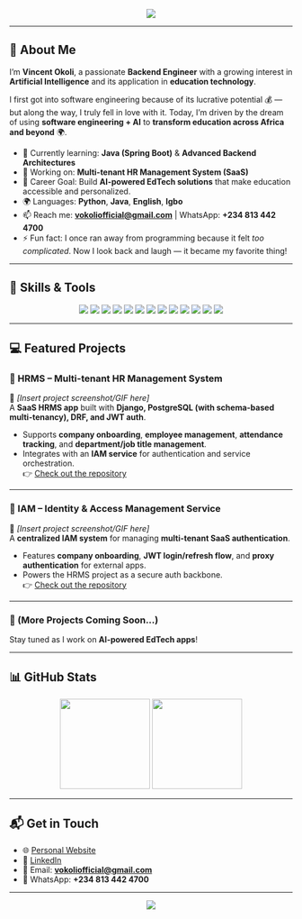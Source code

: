 <!-- Banner -->
<p align="center">
  <img src="https://capsule-render.vercel.app/api?type=waving&color=0:1e3c72,100:2a5298&height=200&section=header&text=Hi%20there,%20I'm%20Vincent!%20👋&fontSize=40&fontColor=ffffff&animation=fadeIn" />
</p>

---

## 🚀 About Me  

I’m **Vincent Okoli**, a passionate **Backend Engineer** with a growing interest in **Artificial Intelligence** and its application in **education technology**.  

I first got into software engineering because of its lucrative potential 💰 — but along the way, I truly fell in love with it. Today, I’m driven by the dream of using **software engineering + AI** to **transform education across Africa and beyond** 🌍.  

- 🌱 Currently learning: **Java (Spring Boot)** & **Advanced Backend Architectures**  
- 🔭 Working on: **Multi-tenant HR Management System (SaaS)**  
- 🎯 Career Goal: Build **AI-powered EdTech solutions** that make education accessible and personalized.  
- 🌍 Languages: **Python**, **Java**, **English**, **Igbo**  
- 📫 Reach me: **vokoliofficial@gmail.com** | WhatsApp: **+234 813 442 4700**  
- ⚡ Fun fact: I once ran away from programming because it felt *too complicated*. Now I look back and laugh — it became my favorite thing!  

---

## 🧠 Skills & Tools  

<p align="center">
  <!-- Languages -->
  <img src="https://img.shields.io/badge/Python-3670A0?style=for-the-badge&logo=python&logoColor=ffdd54"/>
  <img src="https://img.shields.io/badge/Django-092E20?style=for-the-badge&logo=django&logoColor=white"/>
  <img src="https://img.shields.io/badge/Java-ED8B00?style=for-the-badge&logo=java&logoColor=white"/>
  <img src="https://img.shields.io/badge/Spring_Boot-6DB33F?style=for-the-badge&logo=spring&logoColor=white"/>

  <!-- Databases -->
  <img src="https://img.shields.io/badge/PostgreSQL-316192?style=for-the-badge&logo=postgresql&logoColor=white"/>
  <img src="https://img.shields.io/badge/MySQL-005C84?style=for-the-badge&logo=mysql&logoColor=white"/>
  <img src="https://img.shields.io/badge/Redis-DC382D?style=for-the-badge&logo=redis&logoColor=white"/>

  <!-- Frontend -->
  <img src="https://img.shields.io/badge/HTML5-E34F26?style=for-the-badge&logo=html5&logoColor=white"/>
  <img src="https://img.shields.io/badge/CSS3-1572B6?style=for-the-badge&logo=css3&logoColor=white"/>
  <img src="https://img.shields.io/badge/JavaScript-F7DF1E?style=for-the-badge&logo=javascript&logoColor=black"/>

  <!-- Tools -->
  <img src="https://img.shields.io/badge/Git-F05032?style=for-the-badge&logo=git&logoColor=white"/>
  <img src="https://img.shields.io/badge/Docker-2496ED?style=for-the-badge&logo=docker&logoColor=white"/>
  <img src="https://img.shields.io/badge/Kubernetes-326CE5?style=for-the-badge&logo=kubernetes&logoColor=white"/>
</p>

---

## 💻 Featured Projects  

### 🔹 HRMS – Multi-tenant HR Management System  
📸 *[Insert project screenshot/GIF here]*  
A **SaaS HRMS app** built with **Django, PostgreSQL (with schema-based multi-tenancy), DRF, and JWT auth**.  
- Supports **company onboarding**, **employee management**, **attendance tracking**, and **department/job title management**.  
- Integrates with an **IAM service** for authentication and service orchestration.  
👉 [Check out the repository](#)  

---

### 🔹 IAM – Identity & Access Management Service  
📸 *[Insert project screenshot/GIF here]*  
A **centralized IAM system** for managing **multi-tenant SaaS authentication**.  
- Features **company onboarding**, **JWT login/refresh flow**, and **proxy authentication** for external apps.  
- Powers the HRMS project as a secure auth backbone.  
👉 [Check out the repository](#)  

---

### 🔹 (More Projects Coming Soon...)  
Stay tuned as I work on **AI-powered EdTech apps**!  

---

## 📊 GitHub Stats  

<p align="center">
  <img src="https://github-readme-stats.vercel.app/api?username=crazycoder44&show_icons=true&theme=tokyonight" height="160"/>
  <img src="https://github-readme-streak-stats.herokuapp.com/?user=VincentOkoli&theme=tokyonight" height="160"/>
</p>

---

## 📬 Get in Touch  

- 🌐 [Personal Website](https://sites.google.com/view/vincentokoli/welcome?authuser=0)  
- 💼 [LinkedIn](https://www.linkedin.com/in/vincent-okoli-67a983329/)  
- 📧 Email: **vokoliofficial@gmail.com**  
- 📱 WhatsApp: **+234 813 442 4700**  

---

<p align="center">
  <img src="https://capsule-render.vercel.app/api?type=waving&color=0:2a5298,100:1e3c72&height=120&section=footer"/>
</p>
